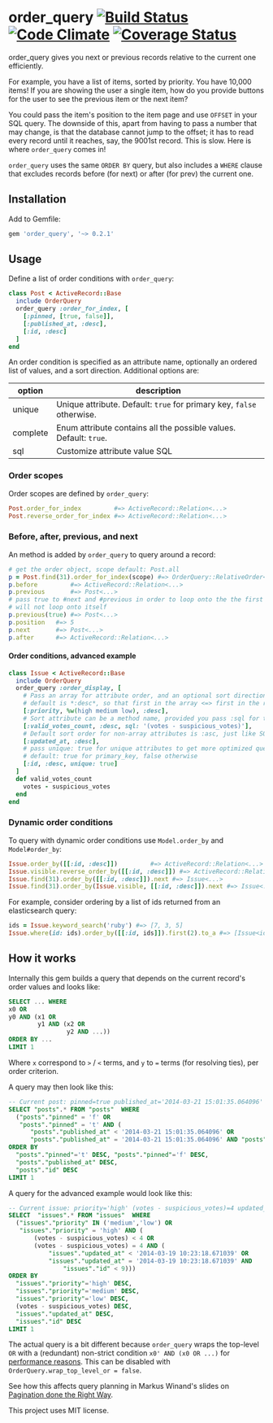 # order_query [![Build Status][travis-badge]][travis] [![Code Climate][codeclimate-badge]][codeclimate] [![Coverage Status][coveralls-badge]][coveralls]

order_query gives you next or previous records relative to the current one efficiently.

For example, you have a list of items, sorted by priority. You have 10,000 items!
If you are showing the user a single item, how do you provide buttons for the user to see the previous item or the next item?

You could pass the item's position to the item page and use `OFFSET` in your SQL query.
The downside of this, apart from having to pass a number that may change, is that the database cannot jump to the offset; it has to read every record until it reaches, say, the 9001st record.
This is slow. Here is where `order_query` comes in!

`order_query` uses the same `ORDER BY` query, but also includes a `WHERE` clause that excludes records before (for next) or after (for prev) the current one.

## Installation

Add to Gemfile:

```ruby
gem 'order_query', '~> 0.2.1'
```

## Usage

Define a list of order conditions with `order_query`:

```ruby
class Post < ActiveRecord::Base
  include OrderQuery
  order_query :order_for_index, [
    [:pinned, [true, false]],
    [:published_at, :desc],
    [:id, :desc]
  ]
end
```

An order condition is specified as an attribute name, optionally an ordered list of values, and a sort direction.
Additional options are:

| option     | description                                                                |
|------------|----------------------------------------------------------------------------|
| unique     | Unique attribute. Default: `true` for primary key, `false` otherwise.      |
| complete   | Enum attribute contains all the possible values. Default: `true`.          |
| sql        | Customize attribute value SQL                                              |

### Order scopes

Order scopes are defined by `order_query`:

```ruby
Post.order_for_index         #=> ActiveRecord::Relation<...>
Post.reverse_order_for_index #=> ActiveRecord::Relation<...>
```

### Before, after, previous, and next

An method is added by `order_query` to query around a record:

```ruby
# get the order object, scope default: Post.all
p = Post.find(31).order_for_index(scope) #=> OrderQuery::RelativeOrder<...>
p.before         #=> ActiveRecord::Relation<...>
p.previous       #=> Post<...>
# pass true to #next and #previous in order to loop onto the the first / last record
# will not loop onto itself
p.previous(true) #=> Post<...>
p.position   #=> 5
p.next       #=> Post<...>
p.after      #=> ActiveRecord::Relation<...>
```

#### Order conditions, advanced example

```ruby
class Issue < ActiveRecord::Base
  include OrderQuery
  order_query :order_display, [
    # Pass an array for attribute order, and an optional sort direction for the array,
    # default is *:desc*, so that first in the array <=> first in the result
    [:priority, %w(high medium low), :desc],
    # Sort attribute can be a method name, provided you pass :sql for the attribute
    [:valid_votes_count, :desc, sql: '(votes - suspicious_votes)'],
    # Default sort order for non-array attributes is :asc, just like SQL
    [:updated_at, :desc],
    # pass unique: true for unique attributes to get more optimized queries
    # default: true for primary_key, false otherwise
    [:id, :desc, unique: true]
  ]
  def valid_votes_count
    votes - suspicious_votes
  end
end
```

### Dynamic order conditions

To query with dynamic order conditions use `Model.order_by` and `Model#order_by`:

```ruby
Issue.order_by([[:id, :desc]])         #=> ActiveRecord::Relation<...>
Issue.visible.reverse_order_by([[:id, :desc]]) #=> ActiveRecord::Relation<...>
Issue.find(31).order_by([[:id, :desc]]).next #=> Issue<...>
Issue.find(31).order_by(Issue.visible, [[:id, :desc]]).next #=> Issue<...>
```

For example, consider ordering by a list of ids returned from an elasticsearch query:

```ruby
ids = Issue.keyword_search('ruby') #=> [7, 3, 5]
Issue.where(id: ids).order_by([[:id, ids]]).first(2).to_a #=> [Issue<id=7>, Issue<id=3>]
```

## How it works

Internally this gem builds a query that depends on the current record's order values and looks like:

```sql
SELECT ... WHERE
x0 OR
y0 AND (x1 OR
        y1 AND (x2 OR
                y2 AND ...))
ORDER BY ...
LIMIT 1
```

Where `x` correspond to `>` / `<` terms, and `y` to `=` terms (for resolving ties), per order criterion.

A query may then look like this:

```sql
-- Current post: pinned=true published_at='2014-03-21 15:01:35.064096' id=9
SELECT "posts".* FROM "posts"  WHERE
  ("posts"."pinned" = 'f' OR
   "posts"."pinned" = 't' AND (
      "posts"."published_at" < '2014-03-21 15:01:35.064096' OR
      "posts"."published_at" = '2014-03-21 15:01:35.064096' AND "posts"."id" < 9))
ORDER BY
  "posts"."pinned"='t' DESC, "posts"."pinned"='f' DESC,
  "posts"."published_at" DESC,
  "posts"."id" DESC
LIMIT 1
```

A query for the advanced example would look like this:

```sql
-- Current issue: priority='high' (votes - suspicious_votes)=4 updated_at='2014-03-19 10:23:18.671039' id=9
SELECT  "issues".* FROM "issues"  WHERE
  ("issues"."priority" IN ('medium','low') OR
   "issues"."priority" = 'high' AND (
       (votes - suspicious_votes) < 4 OR
       (votes - suspicious_votes) = 4 AND (
           "issues"."updated_at" < '2014-03-19 10:23:18.671039' OR
           "issues"."updated_at" = '2014-03-19 10:23:18.671039' AND
               "issues"."id" < 9)))
ORDER BY
  "issues"."priority"='high' DESC,
  "issues"."priority"='medium' DESC,
  "issues"."priority"='low' DESC,
  (votes - suspicious_votes) DESC,
  "issues"."updated_at" DESC,
  "issues"."id" DESC
LIMIT 1
```

The actual query is a bit different because `order_query` wraps the top-level `OR` with a (redundant) non-strict condition `x0' AND (x0 OR ...)`
for [performance reasons](https://github.com/glebm/order_query/issues/3).
This can be disabled with `OrderQuery.wrap_top_level_or = false`.

See how this affects query planning in Markus Winand's slides on [Pagination done the Right Way](http://use-the-index-luke.com/blog/2013-07/pagination-done-the-postgresql-way).

This project uses MIT license.


[travis]: http://travis-ci.org/glebm/order_query
[travis-badge]: http://img.shields.io/travis/glebm/order_query.svg
[gemnasium]: https://gemnasium.com/glebm/order_query
[codeclimate]: https://codeclimate.com/github/glebm/order_query
[codeclimate-badge]: http://img.shields.io/codeclimate/github/glebm/order_query.svg
[coveralls]: https://coveralls.io/r/glebm/order_query
[coveralls-badge]: http://img.shields.io/coveralls/glebm/order_query.svg
